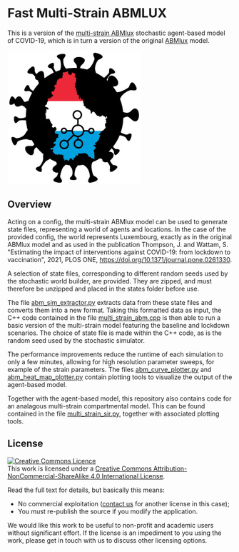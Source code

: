 # Fast Multi-Strain ABMLUX

This is a version of the [multi-strain ABMlux](https://github.com/abm-covid-lux/multi_strain_abmlux) stochastic agent-based model of COVID-19, which is in turn a version of the original [ABMlux](https://github.com/abm-covid-lux/abmlux) model.

![ABMLUX Logo](abmlux_logo.jpg)

## Overview
Acting on a config, the multi-strain ABMlux model can be used to generate state files, representing a world of agents and locations. In the case of the provided config, the world represents Luxembourg, exactly as in the original ABMlux model and as used in the publication Thompson, J. and Wattam, S. "Estimating the impact of interventions against COVID-19: from lockdown to vaccination", 2021, PLOS ONE, https://doi.org/10.1371/journal.pone.0261330.

A selection of state files, corresponding to different random seeds used by the stochastic world builder, are provided. They are zipped, and must therefore be unzipped and placed in the states folder before use.

The file [abm_sim_extractor.py](https://github.com/abm-covid-lux/multi_strain_abmlux_fast/blob/main/abm_sim_extractor.py) extracts data from these state files and converts them into a new format. Taking this formatted data as input, the C++ code contained in the file [multi_strain_abm.cpp](https://github.com/abm-covid-lux/multi_strain_abmlux_fast/blob/main/multi_strain_abm.cpp) is then able to run a basic version of the multi-strain model featuring the baseline and lockdown scenarios. The choice of state file is made within the C++ code, as is the random seed used by the stochastic simulator.

The performance improvements reduce the runtime of each simulation to only a few minutes, allowing for high resolution parameter sweeps, for example of the strain parameters. The files [abm_curve_plotter.py](https://github.com/abm-covid-lux/multi_strain_abmlux_fast/blob/main/abm_curve_plotter.py) and [abm_heat_map_plotter.py](https://github.com/abm-covid-lux/multi_strain_abmlux_fast/blob/main/abm_heat_map_plotter.py) contain plotting tools to visualize the output of the agent-based model.

Together with the agent-based model, this repository also contains code for an analagous multi-strain compartmental model. This can be found contained in the file [multi_strain_sir.py](https://github.com/abm-covid-lux/multi_strain_abmlux_fast/blob/main/multi_strain_sir.py), together with associated plotting tools.

## License
<a rel="license" href="http://creativecommons.org/licenses/by-nc-sa/4.0/"><img alt="Creative Commons Licence" style="border-width:0" src="https://i.creativecommons.org/l/by-nc-sa/4.0/88x31.png" /></a><br />This work is licensed under a <a rel="license" href="http://creativecommons.org/licenses/by-nc-sa/4.0/">Creative Commons Attribution-NonCommercial-ShareAlike 4.0 International License</a>.

Read the full text for details, but basically this means:
 * No commercial exploitation ([contact us](https://www.ms_abmlux.org) for another license in this case);
 * You must re-publish the source if you modify the application.

We would like this work to be useful to non-profit and academic users without significant effort.  If the license is an impediment to you using the work, please get in touch with us to discuss other licensing options.
